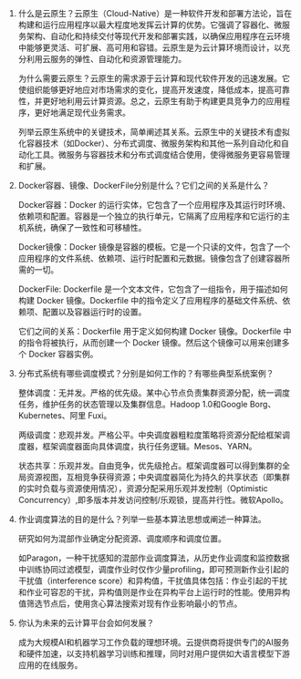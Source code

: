1. 什么是云原生？云原生（Cloud-Native）是一种软件开发和部署方法论，旨在构建和运行应用程序以最大程度地发挥云计算的优势。它强调了容器化、微服务架构、自动化和持续交付等现代开发和部署实践，以确保应用程序在云环境中能够更灵活、可扩展、高可用和容错。云原生是为云计算环境而设计，以充分利用云服务的弹性、自动化和资源管理能力。

   为什么需要云原生？云原生的需求源于云计算和现代软件开发的迅速发展。它使组织能够更好地应对市场需求的变化，提高开发速度，降低成本，提高可靠性，并更好地利用云计算资源。总之，云原生有助于构建更具竞争力的应用程序，更好地满足现代业务需求。

   列举云原生系统中的关键技术，简单阐述其关系。云原生中的关键技术有虚拟化容器技术（如Docker）、分布式调度、微服务架构和其他一系列自动化和自动化工具。微服务与容器技术和分布式调度结合使用，使得微服务更容易管理和扩展。

2. Docker容器、镜像、DockerFile分别是什么？它们之间的关系是什么？

   Docker容器：Docker 的运行实体，它包含了一个应用程序及其运行时环境、依赖项和配置。容器是一个独立的执行单元，它隔离了应用程序和它运行的主机系统，确保了一致性和可移植性。

   Docker镜像：Docker 镜像是容器的模板。它是一个只读的文件，包含了一个应用程序的文件系统、依赖项、运行时配置和元数据。镜像包含了创建容器所需的一切。

   DockerFile: Dockerfile 是一个文本文件，它包含了一组指令，用于描述如何构建 Docker 镜像。Dockerfile 中的指令定义了应用程序的基础文件系统、依赖项、配置以及容器运行时的设置。

   它们之间的关系：Dockerfile 用于定义如何构建 Docker 镜像。Dockerfile 中的指令将被执行，从而创建一个 Docker 镜像。然后这个镜像可以用来创建多个 Docker 容器实例。

3. 分布式系统有哪些调度模式？分别是如何工作的？有哪些典型系统案例？

   整体调度：无并发。严格的优先级。某中心节点负责集群资源分配，统一调度任务，维护任务的状态管理以及集群信息。Hadoop 1.0和Google Borg、Kubernetes、阿里 Fuxi。

   两级调度：悲观并发。严格公平。中央调度器粗粒度策略将资源分配给框架调度器，框架调度器面向具体调度，执行任务逻辑。Mesos、YARN。

   状态共享：乐观并发。自由竞争，优先级抢占。框架调度器可以得到集群的全局资源视图，互相竞争获得资源；中央调度器简化为持久的共享状态（即集群的实时负载与资源使用情况），资源分配采用乐观并发控制（Optimistic Concurrency）,即多版本并发访问控制/乐观锁，提高并行性。微软Apollo。

4. 作业调度算法的目的是什么？列举一些基本算法思想或阐述一种算法。

   研究如何为混部作业确定分配资源、调度顺序和调度位置。

   如Paragon，一种干扰感知的混部作业调度算法，从历史作业调度和监控数据中训练协同过滤模型，调度作业时仅作少量profiling，即可预测新作业引起的干扰值（interference score）和异构值，干扰值具体包括：作业引起的干扰和作业可容忍的干扰，异构值则是作业在异构平台上运行时的性能。使用异构值筛选节点后，使用贪心算法搜索对现有作业影响最小的节点。

5. 你认为未来的云计算平台会如何发展？

   成为大规模AI和机器学习工作负载的理想环境。云提供商将提供专门的AI服务和硬件加速，以支持机器学习训练和推理，同时对用户提供如大语言模型下游应用的在线服务。